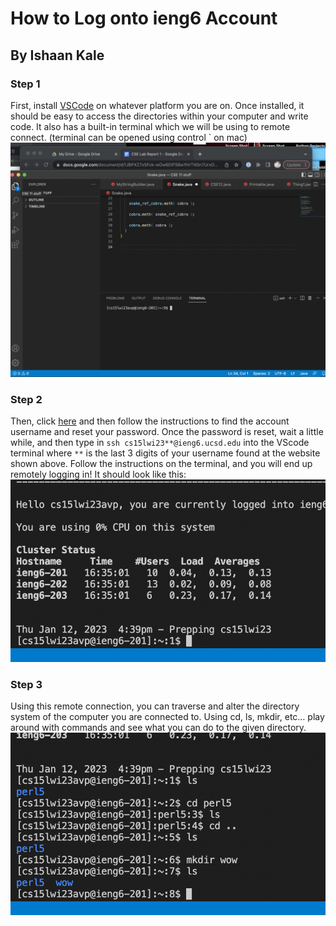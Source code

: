 # How to Log onto ieng6 Account
## By Ishaan Kale

### Step 1

First, install [VSCode](https://code.visualstudio.com/download) on whatever platform you are on. Once installed, it
should be easy to access the directories within your computer and write code.
It also has a built-in terminal which we will be using to remote connect.
(terminal can be opened using control ` on mac)
![Image](screenshot1.png)

### Step 2

Then, click [here](https://sdacs.ucsd.edu/~icc/index.php) and then follow the
instructions to find the account username and reset your password. Once the password is
reset, wait a little while, and then type in ```ssh cs15lwi23**@ieng6.ucsd.edu``` into the
VScode terminal where ```**``` is the last 3 digits of your username found at the website
shown above. Follow the instructions on the terminal, and you will end up remotely
logging in! It should look like this:
![Image](screenshot2.png)

### Step 3

Using this remote connection, you can traverse and alter the directory system of the
computer you are connected to. Using cd, ls, mkdir, etc… play around with commands and
see what you can do to the given directory.
![Image](screenshot3.png)
